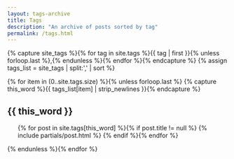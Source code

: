 ```yaml
---
layout: tags-archive
title: Tags
description: "An archive of posts sorted by tag"
permalink: /tags.html
---
```


{% capture site_tags %}{% for tag in site.tags %}{{ tag | first }}{% unless forloop.last %},{% endunless %}{% endfor %}{% endcapture %}
{% assign tags_list = site_tags | split:',' | sort %}

{% for item in (0..site.tags.size) %}{% unless forloop.last %}
{% capture this_word %}{{ tags_list[item] | strip_newlines }}{% endcapture %}
   <h2 id="{{ this_word }}" class="tag-heading">{{ this_word }}</h2>
   <ul class="archive">
    {% for post in site.tags[this_word] %}{% if post.title != null %}
        {% include partials/post.html %}
    {% endif %}{% endfor %}
  </ul>
{% endunless %}{% endfor %}